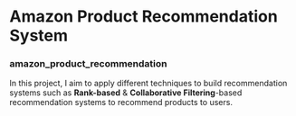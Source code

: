 # Amazon Product Recommendation System
### amazon_product_recommendation

In this project, I aim to apply different techniques to build recommendation systems such as **Rank-based** & **Collaborative Filtering**-based recommendation systems to recommend products to users.
